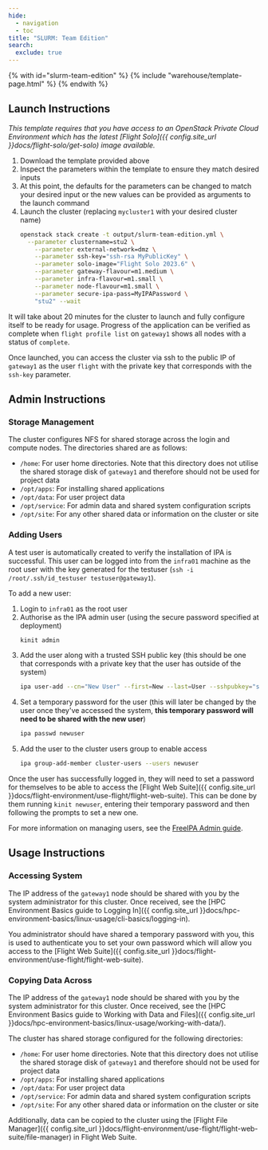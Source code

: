 ```yaml
---
hide:
  - navigation
  - toc
title: "SLURM: Team Edition"
search:
  exclude: true
---
```


{% with id="slurm-team-edition" %}
  {% include "warehouse/template-page.html" %}
{% endwith %}

## Launch Instructions

_This template requires that you have access to an OpenStack Private Cloud Environment which has the latest 
[Flight Solo]({{ config.site_url }}docs/flight-solo/get-solo) image available._

1. Download the template provided above
2. Inspect the parameters within the template to ensure they match desired inputs 
3. At this point, the defaults for the parameters can be changed to match your desired input or the new values can be provided as arguments to the launch command
4. Launch the cluster (replacing `mycluster1` with your desired cluster name)
   ```bash
   openstack stack create -t output/slurm-team-edition.yml \
     --parameter clustername=stu2 \
       --parameter external-network=dmz \
       --parameter ssh-key="ssh-rsa MyPublicKey" \
       --parameter solo-image="Flight Solo 2023.6" \
       --parameter gateway-flavour=m1.medium \
       --parameter infra-flavour=m1.small \
       --parameter node-flavour=m1.small \
       --parameter secure-ipa-pass=MyIPAPassword \
       "stu2" --wait
   ```

It will take about 20 minutes for the cluster to launch and fully configure itself to be ready for usage. Progress of the application can be verified as complete when `flight profile list` on `gateway1` shows all nodes with a status of `complete`.

Once launched, you can access the cluster via ssh to the public IP of `gateway1` as the user `flight` with the private key that corresponds with the `ssh-key` parameter.

## Admin Instructions

### Storage Management

The cluster configures NFS for shared storage across the login and compute nodes. The directories shared are as follows:
- `/home`: For user home directories. Note that this directory does not utilise the shared storage disk of `gateway1` and therefore should not be used for project data
- `/opt/apps`: For installing shared applications
- `/opt/data`: For user project data
- `/opt/service`: For admin data and shared system configuration scripts
- `/opt/site`: For any other shared data or information on the cluster or site

### Adding Users

A test user is automatically created to verify the installation of IPA is successful. This user can be logged into from the `infra01` machine as the root user with the key generated for the testuser (`ssh -i /root/.ssh/id_testuser testuser@gateway1`).

To add a new user:

1. Login to `infra01` as the root user
1. Authorise as the IPA admin user (using the secure password specified at deployment)
   ```bash
   kinit admin
   ```
1. Add the user along with a trusted SSH public key (this should be one that corresponds with a private key that the user has outside of the system)
   ```bash
   ipa user-add --cn="New User" --first=New --last=User --sshpubkey="ssh-rsa TheirPublicKey" newuser
   ```
1. Set a temporary password for the user (this will later be changed by the user once they've accessed the system, **this temporary password will need to be shared with the new user**)
   ```bash
   ipa passwd newuser
   ```
3. Add the user to the cluster users group to enable access
   ```bash
   ipa group-add-member cluster-users --users newuser
   ```

Once the user has successfully logged in, they will need to set a password for themselves to be able to access the 
[Flight Web Suite]({{ config.site_url }}docs/flight-environment/use-flight/flight-web-suite). This can be done by them running `kinit newuser`, 
entering their temporary password and then following the prompts to set a new one.

For more information on managing users, see the 
[FreeIPA Admin guide](https://access.redhat.com/documentation/en-us/red_hat_enterprise_linux/8/html/configuring_and_managing_identity_management/managing-user-accounts-using-the-command-line_configuring-and-managing-idm).

## Usage Instructions

### Accessing System

The IP address of the `gateway1` node should be shared with you by the system administrator for this cluster. 
Once received, see the [HPC Environment Basics guide to Logging In]({{ config.site_url }}docs/hpc-environment-basics/linux-usage/cli-basics/logging-in).

You administrator should have shared a temporary password with you, this is used to authenticate you to set your own 
password which will allow you access to the [Flight Web Suite]({{ config.site_url }}docs/flight-environment/use-flight/flight-web-suite).

### Copying Data Across

The IP address of the `gateway1` node should be shared with you by the system administrator for this cluster. 
Once received, see the [HPC Environment Basics guide to Working with Data and Files]({{ config.site_url }}docs/hpc-environment-basics/linux-usage/working-with-data/).

The cluster has shared storage configured for the following directories:

- `/home`: For user home directories. Note that this directory does not utilise the shared storage disk of `gateway1` 
and therefore should not be used for project data
- `/opt/apps`: For installing shared applications
- `/opt/data`: For user project data
- `/opt/service`: For admin data and shared system configuration scripts
- `/opt/site`: For any other shared data or information on the cluster or site

Additionally, data can be copied to the cluster using the [Flight File Manager]({{ config.site_url }}docs/flight-environment/use-flight/flight-web-suite/file-manager)
in Flight Web Suite.
